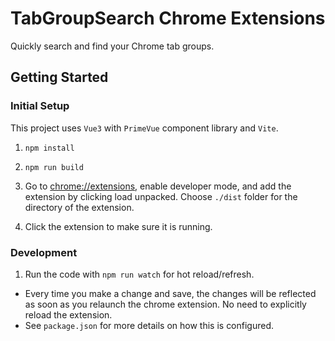 # TabGroupSearch Chrome Extensions

Quickly search and find your Chrome tab groups.

## Getting Started

### Initial Setup

This project uses `Vue3` with `PrimeVue` component library and `Vite`.

1. `npm install`

2. `npm run build`

3. Go to [chrome://extensions](chrome://extensions), enable developer mode, and add the extension by clicking load unpacked. Choose `./dist` folder for the directory of the extension.

4. Click the extension to make sure it is running.

### Development

1. Run the code with `npm run watch` for hot reload/refresh.
- Every time you make a change and save, the changes will be reflected as soon as you relaunch the chrome extension. No need to explicitly reload the extension.
- See `package.json` for more details on how this is configured.
